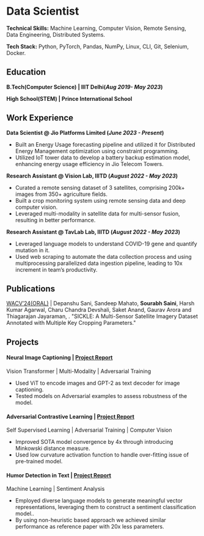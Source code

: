 # Data Scientist
**Technical Skills:** Machine Learning, Computer Vision, Remote Sensing,  Data Engineering, Distributed Systems.

**Tech Stack:** Python, PyTorch, Pandas, NumPy, Linux, CLI, Git, Selenium, Docker.

## Education			        		
**B.Tech(Computer Science) | IIIT Delhi(_Aug 2019- May 2023_)**


**High School(STEM) | Prince International School**

## Work Experience
**Data Scientist @ Jio Platforms Limited (_June 2023 - Present_)**
- Built an Energy Usage forecasting pipeline and utilized it for Distributed Energy Management optimization using constraint programming.
- Utilized IoT tower data to develop a battery backup estimation model, enhancing energy usage efficiency in Jio Telecom Towers.

**Research Assistant @ Vision Lab, IIITD (_August 2022 - May 2023_)**
- Curated a remote sensing dataset of 3 satellites, comprising 200k+ images from 350+ agriculture fields.
- Built a crop monitoring system using remote sensing data and deep computer vision.
- Leveraged multi-modality in satellite data for multi-sensor fusion, resulting in better performance.

**Research Assistant @ TavLab Lab, IIITD (_August 2022 - May 2023_)**
- Leveraged language models to understand COVID-19 gene and quantify mutation in it.
- Used web scraping to automate the data collection process and using multiprocessing parallelized data ingestion
pipeline, leading to 10x increment in team’s productivity.

## Publications
[WACV’24(ORAL)](https://sites.google.com/iiitd.ac.in/sickle/home) | Depanshu Sani, Sandeep Mahato, **Sourabh Saini**, Harsh Kumar Agarwal, Charu Chandra Devshali, Saket Anand, Gaurav Arora and Thiagarajan Jayaraman, . "SICKLE: A Multi-Sensor Satellite Imagery Dataset Annotated with Multiple Key Cropping Parameters." 

## Projects
#### Neural Image Captioning | [Project Report](https://drive.google.com/file/d/1Jw1OsQK1T9-7MOey2FR1l8qQlr0Vp3KQ/view?usp=sharing)
Vision Transformer | Multi-Modality | Adversarial Training
- Used ViT to encode images and GPT-2 as text decoder for image captioning.
- Tested models on Adversarial examples to assess robustness of the model.

#### Adversarial Contrastive Learning | [Project Report](https://drive.google.com/file/d/12RagwuKaiQiDadEGx7nd6lcQa1T-oBsi/view)
Self Supervised Learning | Adversarial Training | Computer Vision
- Improved SOTA model convergence by 4x through introducing Minkowski distance measure.
- Used low curvature activation function to handle over-fitting issue of pre-trained model.

#### Humor Detection in Text | [Project Report](https://drive.google.com/file/d/1UPYR6H0Kvb36ArdFMP1leb1aHtLdM1mt/view)
Machine Learning | Sentiment Analysis
- Employed diverse language models to generate meaningful vector representations, leveraging them to construct a
sentiment classification model..
- By using non-heuristic based approach we achieved similar performance as reference paper with 20x less parameters.

<!-- 
### TEACHING AND ACTIVITIES
- Teaching Assistant | Computer Vision, Winter’23, IIIT Delhi
- Lead Organizer | LiDAR Data Challenge, IIIT Delhi
- 13th Place | Wadhwani AI Bollworm Counting Challenge 
- Open Source Contributor | Zulip -->
